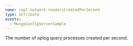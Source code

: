 ```yaml
---
name: repl.network.readersCreatedPerSecond
type: attribute
events:
  - MongoConfigServerSample
---
```


The number of oplog query processes created per second.